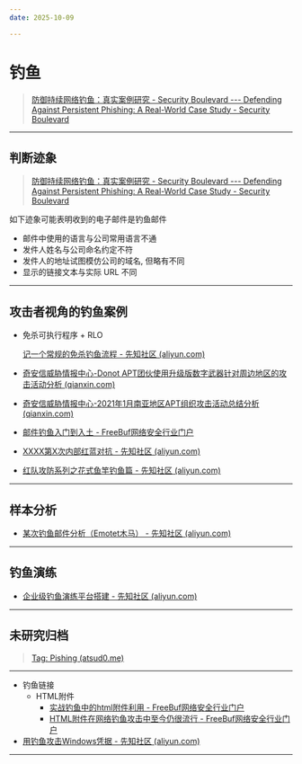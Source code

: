 ```yaml
---
date: 2025-10-09

---
```


# 钓鱼

> [防御持续网络钓鱼：真实案例研究 - Security Boulevard --- Defending Against Persistent Phishing: A Real-World Case Study - Security Boulevard](https://securityboulevard.com/2024/06/defending-against-persistent-phishing-a-real-world-case-study/)

---

## 判断迹象

> [防御持续网络钓鱼：真实案例研究 - Security Boulevard --- Defending Against Persistent Phishing: A Real-World Case Study - Security Boulevard](https://securityboulevard.com/2024/06/defending-against-persistent-phishing-a-real-world-case-study/)

如下迹象可能表明收到的电子邮件是钓鱼邮件

- 邮件中使用的语言与公司常用语言不通
- 发件人姓名与公司命名约定不符
- 发件人的地址试图模仿公司的域名, 但略有不同
- 显示的链接文本与实际 URL 不同

---

## 攻击者视角的钓鱼案例

- 免杀可执行程序 + RLO

  [记一个常规的免杀钓鱼流程 - 先知社区 (aliyun.com)](https://xz.aliyun.com/t/11885?time__1311=mqmx0DBD9Dy09D0vo4%2Bhaxn7DuDfhoT2DTD&alichlgref=https%3A%2F%2Fwww.google.com%2F)
  
- [奇安信威胁情报中心-Donot APT团伙使用升级版数字武器针对周边地区的攻击活动分析 (qianxin.com)](https://ti.qianxin.com/blog/articles/analysis-of-donot-apt-group-attacks-on-surrounding-areas/)

- [奇安信威胁情报中心-2021年1月南亚地区APT组织攻击活动总结分析 (qianxin.com)](https://ti.qianxin.com/blog/articles/Summary-and-analysis-of-APT-attack-activities-in-South-Asia-in-January-2021/)

- [邮件钓鱼入门到入土 - FreeBuf网络安全行业门户](https://www.freebuf.com/articles/web/260391.html)

- [XXXX第X次内部红蓝对抗 - 先知社区 (aliyun.com)](https://xz.aliyun.com/t/10731?time__1311=mq%2BxB7DQGQi%3D6x0H3bDyiKN0QwPGI%3Dq4x&alichlgref=https%3A%2F%2Fgithub.com%2Ftib36%2FPhishingBook%3Ftab%3Dreadme-ov-file)

- [红队攻防系列之花式鱼竿钓鱼篇 - 先知社区 (aliyun.com)](https://xz.aliyun.com/t/7958?time__1311=n4%2BxnD0DyDu7%3D0KDtD%2FiW%2B%2BDRxWwET%2B2qiKYQx&u_atoken=b3f182c7de2346300545cf550b675aaa&u_asession=01aVloK8zdyz1jbLMCfi3Rb_nJ-DNhv22v_SsASnWdWOhSTG5nkI4iMtai7iaLZyHuJB-YY_UqRErInTL5mMzm-GyPlBJUEqctiaTooWaXr7I&u_asig=05gKuE463GuJgxD-1Hv2Y2uZaxRpUSO3DG9gh-nfltKMhcVUJcYDIKhn1cPVoXgiX5Df3xrlAPX8bST2J8VKtKoNwjn6RJZ9QRez5qff0CPQnpkgY-U-QL2U-ethMX_CJYuNKBFuPaIRLct_EkBTqITpoHnpM5IKnnIeTDjpFaYXXBzhvSc0Kr8URjOX9Xe4tkzFbVi2r-pBzp0QGXRl_7EMxyjhjxVMvGJkctdPlLhh8n4lDAq4p9hSzpFkmzwmT0xUBlYPVbTlxERd8HS2DtjMomX-SUxGBermG0wjWT8qJ6gx6UxFgdF3ARCQ86jS_u_XR5hatHQVh06VuUZ-D1wA&u_aref=N2juT3KkWH9z0pLtcs9KFrZ%2FzQw%3D)

---

## 样本分析

- [某次钓鱼邮件分析（Emotet木马） - 先知社区 (aliyun.com)](https://xz.aliyun.com/t/11519?time__1311=Cq0xRDcG0QAxlxGgx%2BOixgGDnGYk%2BpY%2B3x)

---

## 钓鱼演练

- [企业级钓鱼演练平台搭建 - 先知社区 (aliyun.com)](https://xz.aliyun.com/t/11898?time__1311=Cq0xuD0DnQi%3D3GNeeeuG4Rgct73iKw3x)


---

## 未研究归档

> [Tag: Pishing (atsud0.me)](https://atsud0.me/tags/Pishing/)

---

- 钓鱼链接
  - HTML附件
    - [实战钓鱼中的html附件利用 - FreeBuf网络安全行业门户](https://www.freebuf.com/articles/network/353121.html)
    - [HTML附件在网络钓鱼攻击中至今仍很流行 - FreeBuf网络安全行业门户](https://www.freebuf.com/news/333371.html)
- [用钓鱼攻击Windows凭据 - 先知社区 (aliyun.com)](https://xz.aliyun.com/t/7458?time__1311=n4%2BxnD0G0%3Dit0QDkDcD0x05SbFm9eQ%2BYfxEbD&alichlgref=https%3A%2F%2Fgithub.com%2Ftib36%2FPhishingBook%3Ftab%3Dreadme-ov-file)

----





